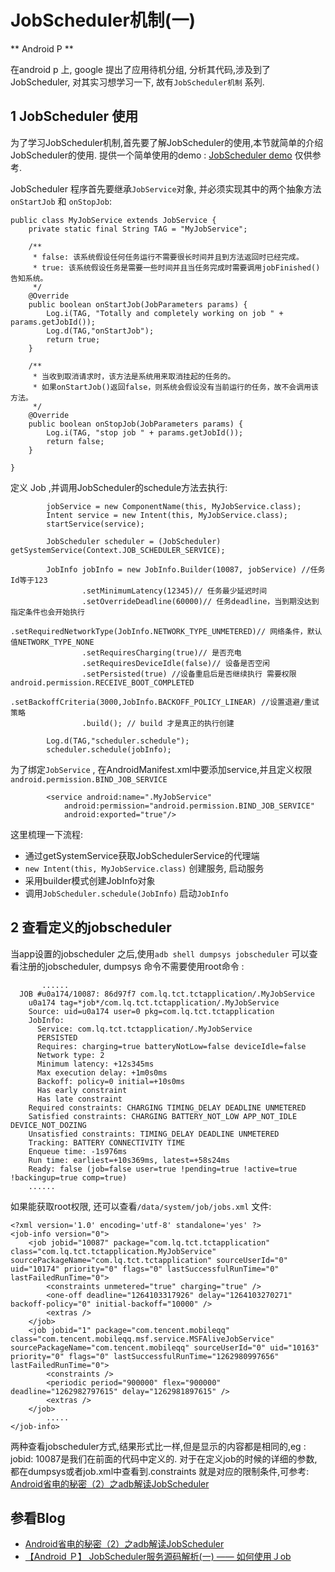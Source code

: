 # JobScheduler机制(一)

** Android P **

在android p 上, google 提出了应用待机分组, 分析其代码,涉及到了JobScheduler, 对其实习想学习一下,
故有`JobScheduler机制` 系列.

## 1 JobScheduler 使用
为了学习JobScheduler机制,首先要了解JobScheduler的使用,本节就简单的介绍JobScheduler的使用.
提供一个简单使用的demo : [JobScheduler demo](https://github.com/lqktz/TctApplication) 仅供参考.

JobScheduler 程序首先要继承`JobService`对象, 并必须实现其中的两个抽象方法 `onStartJob` 和 `onStopJob`:

```
public class MyJobService extends JobService {
    private static final String TAG = "MyJobService";
 
    /**
     * false: 该系统假设任何任务运行不需要很长时间并且到方法返回时已经完成。
     * true: 该系统假设任务是需要一些时间并且当任务完成时需要调用jobFinished()告知系统。
     */
    @Override
    public boolean onStartJob(JobParameters params) {
        Log.i(TAG, "Totally and completely working on job " + params.getJobId());
        Log.d(TAG,"onStartJob");
        return true;
    }
 
    /**
     * 当收到取消请求时，该方法是系统用来取消挂起的任务的。
     * 如果onStartJob()返回false，则系统会假设没有当前运行的任务，故不会调用该方法。
     */
    @Override
    public boolean onStopJob(JobParameters params) {
        Log.i(TAG, "stop job " + params.getJobId());
        return false;
    }

}
```

定义 Job ,并调用JobScheduler的schedule方法去执行:

```
        jobService = new ComponentName(this, MyJobService.class);
        Intent service = new Intent(this, MyJobService.class);
        startService(service);

        JobScheduler scheduler = (JobScheduler) getSystemService(Context.JOB_SCHEDULER_SERVICE);

        JobInfo jobInfo = new JobInfo.Builder(10087, jobService) //任务Id等于123
                .setMinimumLatency(12345)// 任务最少延迟时间
                .setOverrideDeadline(60000)// 任务deadline，当到期没达到指定条件也会开始执行
                .setRequiredNetworkType(JobInfo.NETWORK_TYPE_UNMETERED)// 网络条件，默认值NETWORK_TYPE_NONE
                .setRequiresCharging(true)// 是否充电
                .setRequiresDeviceIdle(false)// 设备是否空闲
                .setPersisted(true) //设备重启后是否继续执行 需要权限android.permission.RECEIVE_BOOT_COMPLETED
                .setBackoffCriteria(3000,JobInfo.BACKOFF_POLICY_LINEAR) //设置退避/重试策略
                .build(); // build 才是真正的执行创建

        Log.d(TAG,"scheduler.schedule");
        scheduler.schedule(jobInfo);

```

为了绑定`JobService` , 在AndroidManifest.xml中要添加service,并且定义权限`android.permission.BIND_JOB_SERVICE`
```
        <service android:name=".MyJobService"
            android:permission="android.permission.BIND_JOB_SERVICE"
            android:exported="true"/>
```

这里梳理一下流程:
 - 通过getSystemService获取JobSchedulerService的代理端
 - `new Intent(this, MyJobService.class)` 创建服务, 启动服务
 - 采用builder模式创建JobInfo对象
 - 调用`JobScheduler.schedule(JobInfo)` 启动`JobInfo`

## 2 查看定义的jobscheduler

当app设置的jobscheduler 之后,使用`adb shell dumpsys jobscheduler` 可以查看注册的jobscheduler,
dumpsys 命令不需要使用root命令 : 

```
       ......
  JOB #u0a174/10087: 86d97f7 com.lq.tct.tctapplication/.MyJobService
    u0a174 tag=*job*/com.lq.tct.tctapplication/.MyJobService
    Source: uid=u0a174 user=0 pkg=com.lq.tct.tctapplication
    JobInfo:
      Service: com.lq.tct.tctapplication/.MyJobService
      PERSISTED
      Requires: charging=true batteryNotLow=false deviceIdle=false
      Network type: 2
      Minimum latency: +12s345ms
      Max execution delay: +1m0s0ms
      Backoff: policy=0 initial=+10s0ms
      Has early constraint
      Has late constraint
    Required constraints: CHARGING TIMING_DELAY DEADLINE UNMETERED
    Satisfied constraints: CHARGING BATTERY_NOT_LOW APP_NOT_IDLE DEVICE_NOT_DOZING
    Unsatisfied constraints: TIMING_DELAY DEADLINE UNMETERED
    Tracking: BATTERY CONNECTIVITY TIME
    Enqueue time: -1s976ms
    Run time: earliest=+10s369ms, latest=+58s24ms
    Ready: false (job=false user=true !pending=true !active=true !backingup=true comp=true)
    ......
```

如果能获取root权限, 还可以查看`/data/system/job/jobs.xml` 文件: 

```
<?xml version='1.0' encoding='utf-8' standalone='yes' ?>
<job-info version="0">
    <job jobid="10087" package="com.lq.tct.tctapplication" class="com.lq.tct.tctapplication.MyJobService" sourcePackageName="com.lq.tct.tctapplication" sourceUserId="0" uid="10174" priority="0" flags="0" lastSuccessfulRunTime="0" lastFailedRunTime="0">
        <constraints unmetered="true" charging="true" />
        <one-off deadline="1264103317926" delay="1264103270271" backoff-policy="0" initial-backoff="10000" />
        <extras />
    </job>
    <job jobid="1" package="com.tencent.mobileqq" class="com.tencent.mobileqq.msf.service.MSFAliveJobService" sourcePackageName="com.tencent.mobileqq" sourceUserId="0" uid="10163" priority="0" flags="0" lastSuccessfulRunTime="1262980997656" lastFailedRunTime="0">
        <constraints />
        <periodic period="900000" flex="900000" deadline="1262982797615" delay="1262981897615" />
        <extras />
    </job>
		.....
</job-info>
```

两种查看jobscheduler方式,结果形式比一样,但是显示的内容都是相同的,eg :  jobid: 10087是我们在前面的代码中定义的.
对于在定义job的时候的详细的参数,都在dumpsys或者job.xml中查看到.constraints 就是对应的限制条件,可参考:
[Android省电的秘密（2）之adb解读JobScheduler](https://www.jianshu.com/p/10f9a26081be)

## 参看Blog

 - [Android省电的秘密（2）之adb解读JobScheduler](https://www.jianshu.com/p/10f9a26081be)
 - [【Android Ｐ】 JobScheduler服务源码解析(一) —— 如何使用Ｊob](https://blog.csdn.net/u011311586/article/details/83027007)

